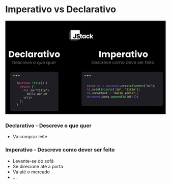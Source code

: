 # Imperativo vs Declarativo

![Código Imperativo vs Código Declarativo](./imgs/declarative-imperative.png)

### Declarativo - Descreve o que quer

- Vá comprar leite


### Imperativo - Descreve como dever ser feito

- Levante-se do sofá
- Se direcione até a porta
- Vá até o mercado
- ...

